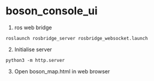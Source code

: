 # boson_console_ui
1. ros web bridge
```
roslaunch rosbridge_server rosbridge_websocket.launch
```
2. Initialise server
```
python3 -m http.server
```
3. Open boson_map.html in web browser


